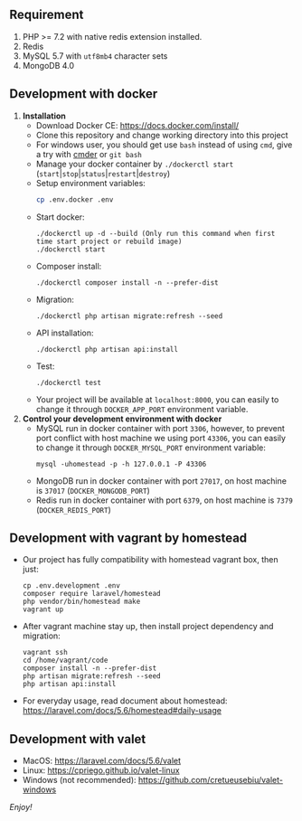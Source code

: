 ## Requirement
1. PHP >= 7.2 with native redis extension installed.
2. Redis
3. MySQL 5.7 with `utf8mb4` character sets
4. MongoDB 4.0
  
  
## Development with docker

1. **Installation**
    - Download Docker CE: https://docs.docker.com/install/
    - Clone this repository and change working directory into this project
    - For windows user, you should get use `bash` instead of using `cmd`, give a try with [cmder](http://cmder.net/) or `git bash`
    - Manage your docker container by `./dockerctl start` (`start`|`stop`|`status`|`restart`|`destroy`)
    - Setup environment variables:
        ```sh
        cp .env.docker .env
        ```
    - Start docker:
        ```
        ./dockerctl up -d --build (Only run this command when first time start project or rebuild image)
        ./dockerctl start
        ```
    - Composer install:
        ```
        ./dockerctl composer install -n --prefer-dist
        ```
    - Migration:
        ```
        ./dockerctl php artisan migrate:refresh --seed
        ```
    - API installation:
        ```
        ./dockerctl php artisan api:install
        ```
    - Test:
        ```
        ./dockerctl test
        ```
    - Your project will be available at `localhost:8000`, you can easily to change it through `DOCKER_APP_PORT` environment variable.
2. **Control your development environment with docker**
    - MySQL run in docker container with port `3306`, however, to prevent port conflict with host machine we using port `43306`, you can easily to change it through `DOCKER_MYSQL_PORT` environment variable:
      ```
      mysql -uhomestead -p -h 127.0.0.1 -P 43306
      ```
    - MongoDB run in docker container with port `27017`, on host machine is `37017` (`DOCKER_MONGODB_PORT`)
    - Redis run in docker container with port `6379`, on host machine is `7379` (`DOCKER_REDIS_PORT`)

## Development with vagrant by homestead
  - Our project has fully compatibility with homestead vagrant box, then just:
    ```
    cp .env.development .env
    composer require laravel/homestead
    php vendor/bin/homestead make
    vagrant up
    ```
  - After vagrant machine stay up, then install project dependency and migration:
    ```
    vagrant ssh
    cd /home/vagrant/code
    composer install -n --prefer-dist
    php artisan migrate:refresh --seed
    php artisan api:install
    ```
  - For everyday usage, read document about homestead: https://laravel.com/docs/5.6/homestead#daily-usage

## Development with valet
  - MacOS: https://laravel.com/docs/5.6/valet
  - Linux: https://cpriego.github.io/valet-linux
  - Windows (not recommended): https://github.com/cretueusebiu/valet-windows
  
_Enjoy!_
